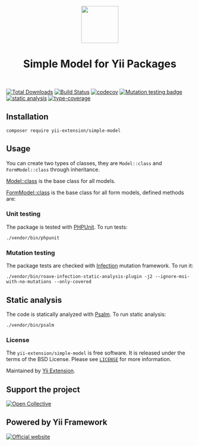 <p align="center">
    <a href="https://github.com/yii-extension" target="_blank">
        <img src="https://lh3.googleusercontent.com/ehSTPnXqrkk0M3U-UPCjC0fty9K6lgykK2WOUA2nUHp8gIkRjeTN8z8SABlkvcvR-9PIrboxIvPGujPgWebLQeHHgX7yLUoxFSduiZrTog6WoZLiAvqcTR1QTPVRmns2tYjACpp7EQ=w2400" height="100px">
    </a>
    <h1 align="center">Simple Model for Yii Packages</h1>
    <br>
</p>

[![Total Downloads](https://poser.pugx.org/yii-extension/simple-model/downloads.png)](https://packagist.org/packages/yii-extension/simple-model)
[![Build Status](https://github.com/yii-extension/simple-model/workflows/build/badge.svg)](https://github.com/yii-extension/simple-model/actions?query=workflow%3Abuild)
[![codecov](https://codecov.io/gh/yii-extension/simple-model/branch/master/graph/badge.svg?token=WQI25yo4d3)](https://codecov.io/gh/yii-extension/simple-model)
[![Mutation testing badge](https://img.shields.io/endpoint?style=flat&url=https://badge-api.stryker-mutator.io/github.com/yii-extension/simple-model/master)](https://dashboard.stryker-mutator.io/reports/github.com/yii-extension/simple-model/master)
[![static analysis](https://github.com/yii-extension/simple-model/workflows/static%20analysis/badge.svg)](https://github.com/yii-extension/simple-model/actions?query=workflow%3A%22static+analysis%22)
[![type-coverage](https://shepherd.dev/github/yii-extension/simple-model/coverage.svg)](https://shepherd.dev/github/yii-extension/simple-model)

## Installation

```shell
composer require yii-extension/simple-model
```

## Usage

You can create two types of classes, they are `Model::class` and `FormModel::class` through inheritance.

[Model::class](/docs/Model.md) is the base class for all models.

[FormModel::class](/docs/FormModel.md) is the base class for all form models, defined methods are:

### Unit testing

The package is tested with [PHPUnit](https://phpunit.de/). To run tests:

```shell
./vendor/bin/phpunit
```

### Mutation testing

The package tests are checked with [Infection](https://infection.github.io/) mutation framework. To run it:

```shell
./vendor/bin/roave-infection-static-analysis-plugin -j2 --ignore-msi-with-no-mutations --only-covered
```

## Static analysis

The code is statically analyzed with [Psalm](https://psalm.dev/docs). To run static analysis:

```shell
./vendor/bin/psalm
```

### License

The `yii-extension/simple-model` is free software. It is released under the terms of the BSD License.
Please see [`LICENSE`](./LICENSE.md) for more information.

Maintained by [Yii Extension](https://github.com/yii-extension).

## Support the project

[![Open Collective](https://img.shields.io/badge/Open%20Collective-sponsor-7eadf1?logo=open%20collective&logoColor=7eadf1&labelColor=555555)](https://opencollective.com/yiisoft)

## Powered by Yii Framework

[![Official website](https://img.shields.io/badge/Powered_by-Yii_Framework-green.svg?style=flat)](https://www.yiiframework.com/)
